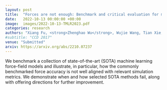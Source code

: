 ```yaml
---
layout: post
title:  "Forces are not enough: Benchmark and critical evaluation for machine learning force fields with molecular simulations"
date:   2022-10-13 00:00:00 +00:00
image:  images/2022-10-13-TMLR2023.pdf
categories: research
authors: "Xiang Fu, <strong>Zhenghao Wu</strong>, Wujie Wang, Tian Xie, Sinan Keten, Rafael Gomez-Bombarelli, Tommi Jaakkola"
#subtitle: "CCD 2017"
venue: "Submitted"
arxiv: https://arxiv.org/abs/2210.07237
---
```


We benchmark a collection of state-of-the-art (SOTA) machine learning force-field models and illustrate, in particular, how the commonly benchmarked force accuracy is not well aligned with relevant simulation metrics. We demonstrate when and how selected SOTA methods fail, along with offering directions for further improvement.